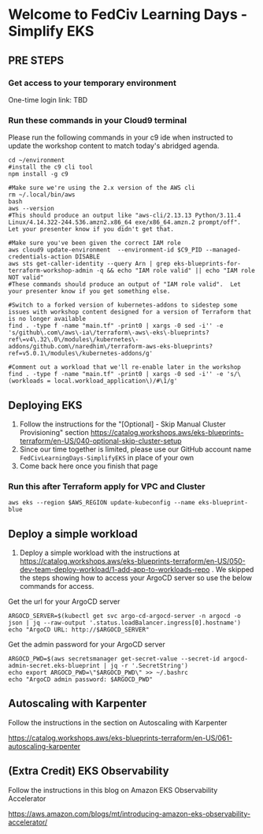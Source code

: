 
# Welcome to FedCiv Learning Days - Simplify EKS


## PRE STEPS
### Get access to your temporary environment
One-time login link: TBD

### Run these commands in your Cloud9 terminal
Please run the following commands in your c9 ide when instructed to update the workshop content to match today's abridged agenda.


    cd ~/environment
    #install the c9 cli tool
    npm install -g c9
    
    #Make sure we're using the 2.x version of the AWS cli  
    rm ~/.local/bin/aws
    bash
    aws --version
    #This should produce an output like "aws-cli/2.13.13 Python/3.11.4 Linux/4.14.322-244.536.amzn2.x86_64 exe/x86_64.amzn.2 prompt/off".  Let your presenter know if you didn't get that.

    #Make sure you've been given the correct IAM role
    aws cloud9 update-environment  --environment-id $C9_PID --managed-credentials-action DISABLE
    aws sts get-caller-identity --query Arn | grep eks-blueprints-for-terraform-workshop-admin -q && echo "IAM role valid" || echo "IAM role NOT valid"
    #These commands should produce an output of "IAM role valid".  Let your presenter know if you get something else.

    #Switch to a forked version of kubernetes-addons to sidestep some issues with workshop content designed for a version of Terraform that is no longer available
    find . -type f -name "main.tf" -print0 | xargs -0 sed -i'' -e 's/github\.com\/aws\-ia\/terraform\-aws\-eks\-blueprints?ref\=v4\.32\.0\/modules\/kubernetes\-addons/github.com\/naredhim\/terraform-aws-eks-blueprints?ref=v5.0.1\/modules\/kubernetes-addons/g'

    #Comment out a workload that we'll re-enable later in the workshop
    find . -type f -name "main.tf" -print0 | xargs -0 sed -i'' -e 's/\(workloads = local.workload_application\)/#\1/g'


## Deploying EKS
 1. Follow the instructions for the "[Optional] - Skip Manual Cluster Provisioning" section https://catalog.workshops.aws/eks-blueprints-terraform/en-US/040-optional-skip-cluster-setup 
 2. Since our time together is limited, please use our GitHub account name `FedCivLearningDays-SimplifyEKS` in place of your own
 3. Come back here once you finish that page

### Run this after Terraform apply for VPC and Cluster
    aws eks --region $AWS_REGION update-kubeconfig --name eks-blueprint-blue

## Deploy a simple workload 
 1. Deploy a simple workload with the instructions at https://catalog.workshops.aws/eks-blueprints-terraform/en-US/050-dev-team-deploy-workload/1-add-app-to-workloads-repo .  We skipped the steps showing how to access your ArgoCD server so use the below commands for access.

Get the url for your ArgoCD server

    ARGOCD_SERVER=$(kubectl get svc argo-cd-argocd-server -n argocd -o json | jq --raw-output '.status.loadBalancer.ingress[0].hostname')
    echo "ArgoCD URL: http://$ARGOCD_SERVER"
    
Get the admin password for your ArgoCD server

    ARGOCD_PWD=$(aws secretsmanager get-secret-value --secret-id argocd-admin-secret.eks-blueprint | jq -r '.SecretString')
    echo export ARGOCD_PWD=\"$ARGOCD_PWD\" >> ~/.bashrc
    echo "ArgoCD admin password: $ARGOCD_PWD"


## Autoscaling with Karpenter

Follow the instructions in the section on Autoscaling with Karpenter

https://catalog.workshops.aws/eks-blueprints-terraform/en-US/061-autoscaling-karpenter

## (Extra Credit) EKS Observability

Follow the instructions in this blog on Amazon EKS Observability Accelerator

https://aws.amazon.com/blogs/mt/introducing-amazon-eks-observability-accelerator/
